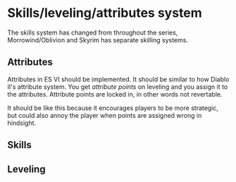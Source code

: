 # Skills/leveling/attributes system

The skills system has changed from throughout the series, Morrowind/Oblivion and Skyrim has separate skilling systems.

## Attributes

Attributes in ES VI should be implemented. It should be similar to how Diablo II's attribute system. You get *attribute points* on leveling and you assign it to the attributes. Attribute points are locked in, in other words not revertable.

It should be like this because it encourages players to be more strategic, but could also annoy the player when points are assigned wrong in hindsight.

## Skills


## Leveling
